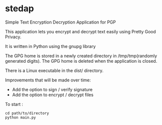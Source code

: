 # stedap
Simple Text Encryption Decryption Application for PGP

This application lets you encrypt and decrypt text easily using Pretty Good Privacy.

It is written in Python using the gnupg library

The GPG home is stored in a newly created directory in /tmp/tmp(randomly generated digits). The GPG home is deleted when the application is closed.

There is a Linux executable in the dist/ directory.

Improvements that will be made over time:
  - Add the option to sign / verify signature
  - Add the option to encrypt / decrypt files

To start : 
```
cd path/to/directory
python main.py
```
